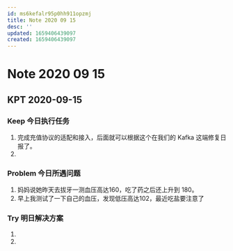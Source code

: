 ```yaml
---
id: ms6kefalr95p0hh911opzmj
title: Note 2020 09 15
desc: ''
updated: 1659406439097
created: 1659406439097
---
```

# Note 2020 09 15

## KPT 2020-09-15



### Keep 今日执行任务
1. 完成充值协议的适配和接入，后面就可以根据这个在我们的 Kafka 这端修复日报了。
2. 

### Problem 今日所遇问题
1.  妈妈说她昨天去拔牙一测血压高达160，吃了药之后还上升到 180。
2.  早上我测试了一下自己的血压，发现低压高达102，最近吃盐要注意了

### Try 明日解决方案
1. 
2. 